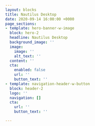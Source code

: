 ```yaml
---
layout: blocks
title: Nautilus Desktop
date: 2020-09-14 16:00:00 +0000
page_sections:
- template: hero-banner-w-image
  block: hero-2
  headline: Nautilus Desktop
  background_image: ''
  image:
    image: ''
    alt_text: ''
  content: ''
  cta:
    enabled: false
    url: ''
    button_text: ''
- template: navigation-header-w-button
  block: header-2
  logo: ''
  navigation: []
  cta:
    url: ''
    button_text: ''

---
```

